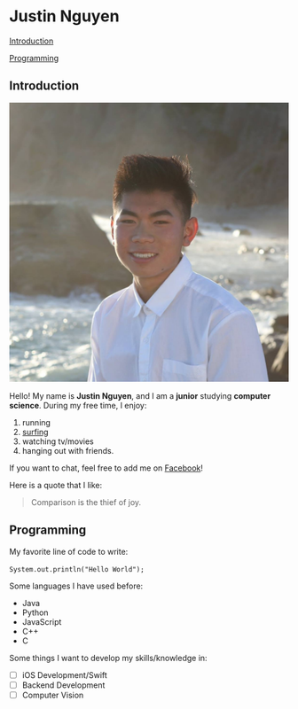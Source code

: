 # Justin Nguyen

[Introduction](https://github.com/justnguyen1/justnguyen1.github.io/blob/markdown/index.md#introduction)

[Programming](https://github.com/justnguyen1/justnguyen1.github.io/blob/markdown/index.md#programming)

## Introduction

![This is a picture of me](images/JustinNguyen.jpg)

Hello! My name is **Justin Nguyen**, and I am a **junior** studying **computer science**. During my free time, I enjoy:

1. running 
2. [surfing](images/surfing.JPG)
3. watching tv/movies
4. hanging out with friends. 

If you want to chat, feel free to add me on [Facebook](https://www.facebook.com/justnguyen1/)!

Here is a quote that I like:

> Comparison is the thief of joy.

## Programming

My favorite line of code to write: 

`System.out.println("Hello World");`

Some languages I have used before:

- Java
- Python
- JavaScript
- C++
- C

Some things I want to develop my skills/knowledge in:

- [ ] iOS Development/Swift
- [ ] Backend Development
- [ ] Computer Vision